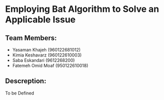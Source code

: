 # Employing Bat Algorithm to Solve an Applicable Issue

## Team Members:
- Yasaman Khajeh (960122681012)
- Kimia Keshavarz (960122610003)
- Saba Eskandari (9612268200)
- Fatemeh Omid Moaf (950122610018)

## Descreption:
To be Defined
